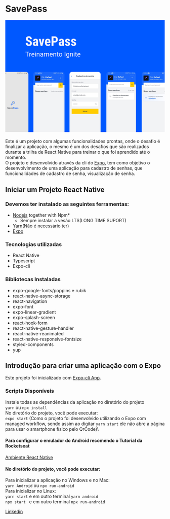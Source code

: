 # SavePass

![Capa_projeto](./.github/Capa.png)
\
\
Este é um projeto com algumas funcionalidades prontas, onde o desafio é finalizar a aplicação, o mesmo é um dos desafios que são realizados durante a trilha de React Native para treinar o que foi aprendido até o momento.\
O projeto e desenvolvido através da cli do [Expo](https://docs.expo.dev/), tem como objetivo o desenvolvimento de uma aplicação para cadastro de senhas, que funcionalidades de cadastro de senha, visualização de senha.

## Iniciar um Projeto React Native
### Devemos ter instalado as seguintes ferramentas:
* [Nodejs](https://nodejs.org/en/) together with Npm*
    * Sempre instalar a vesão LTS(LONG TIME SUPORT)
* [Yarn](https://yarnpkg.com/)(Não é necessário ter)
* [Expo](https://docs.expo.dev/)

### Tecnologias utilizadas
* React Native
* Typescript
* Expo-cli

### Bibliotecas Instaladas
* expo-google-fonts/poppins e rubik
* react-native-async-storage
* react-navigation
* expo-font
* expo-linear-gradient
* expo-splash-screen
* react-hook-form
* react-native-gesture-handler
* react-native-reanimated
* react-native-responsive-fontsize
* styled-components
* yup

## Introdução para criar uma aplicação com o Expo
Este projeto foi inicializado com [Expo-cli App](https://docs.expo.dev/get-started/create-a-new-app/).

### Scripts Disponíveis
Instale todas as dependências da aplicação no diretório do projeto\
`yarn` ou `npx install`\
No diretório do projeto, você pode executar:\
`expo start` (Como o projeto foi desenvolvido utilizando o Expo com managed workflow, sendo assim ao digitar `yarn start` ele não abre a página para usar o smartphone físico pelo QrCode)\

#### Para configurar o emulador do Android recomendo o Tutorial da Rocketseat 
[Ambiente React Native](https://react-native.rocketseat.dev/)
#### No diretório do projeto, você pode executar:
Para inicializar a aplicação no Windows e no Mac:\
`yarn Android` ou `npx run-android`\
Para inicializar no Linux:\
`yarn start` e em outro terminal `yarn android`\
`npx start ` e em outro terminal `npx run-android`

[Linkedin](www.linkedin.com/in/rafael-rocha-dos-santos-7b133410b)
